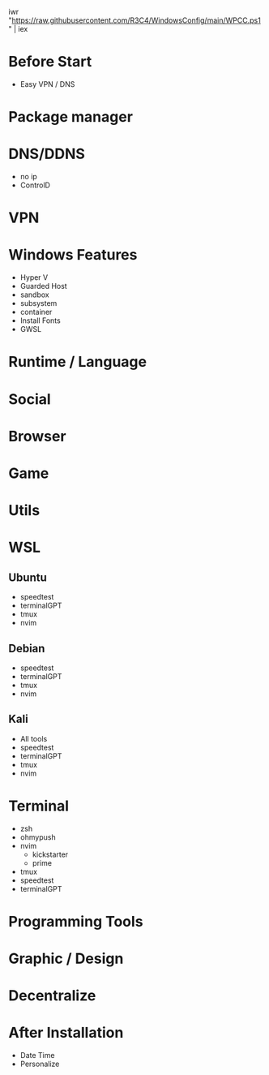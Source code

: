 


iwr "https://raw.githubusercontent.com/R3C4/WindowsConfig/main/WPCC.ps1" | iex
















# Before Start

- Easy VPN / DNS


# Package manager 


# DNS/DDNS
- no ip
- ControlD

# VPN

# Windows Features
- Hyper V
- Guarded Host
- sandbox
- subsystem
- container
- Install Fonts
- GWSL


# Runtime / Language


# Social



# Browser



# Game



# Utils



# WSL

## Ubuntu     
- speedtest
- terminalGPT
- tmux
- nvim

## Debian

- speedtest
- terminalGPT
- tmux
- nvim

## Kali
- All tools
- speedtest
- terminalGPT
- tmux
- nvim


# Terminal
- zsh
- ohmypush
- nvim
    - kickstarter
    - prime
- tmux
- speedtest
- terminalGPT





# Programming Tools


# Graphic / Design




# Decentralize




# After Installation 
- Date Time
- Personalize



